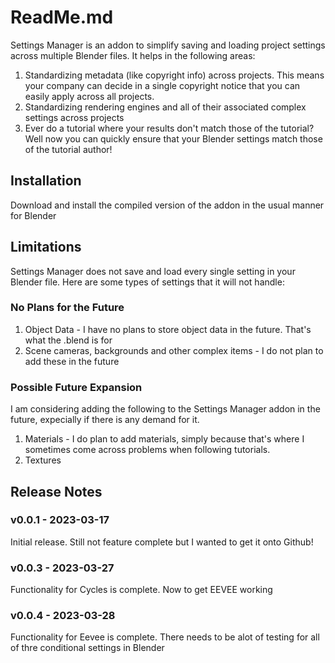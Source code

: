# ReadMe.md

Settings Manager is an addon to simplify saving and loading project settings
across multiple Blender files. It helps in the following areas:

1. Standardizing metadata (like copyright info) across projects. This means your company can decide in a single copyright notice that you can easily apply across all projects.
1. Standardizing rendering engines and all of their associated complex settings across projects
1. Ever do a tutorial where your results don't match those of the tutorial? Well now you can quickly ensure that your Blender settings match those of the tutorial author!

## Installation

Download and install the compiled version of the addon in the usual manner for Blender

## Limitations

Settings Manager does not save and load every single setting in your Blender file. Here are some types of settings that it will not handle:

### No Plans for the Future

1. Object Data - I have no plans to store object data in the future. That's what the .blend is for
1. Scene cameras, backgrounds and other complex items - I do not plan to add these in the future

### Possible Future Expansion

I am considering adding the following to the Settings Manager addon in the future, expecially if there is any demand for it.

1. Materials - I do plan to add materials, simply because that's where I sometimes come across problems when following tutorials.
1. Textures

## Release Notes

### v0.0.1 - 2023-03-17

Initial release. Still not feature complete but I wanted to get it onto Github!

### v0.0.3 - 2023-03-27

Functionality for Cycles is complete. Now to get EEVEE working

### v0.0.4 - 2023-03-28

Functionality for Eevee is complete. There needs to be alot of testing for all of thre conditional settings in Blender